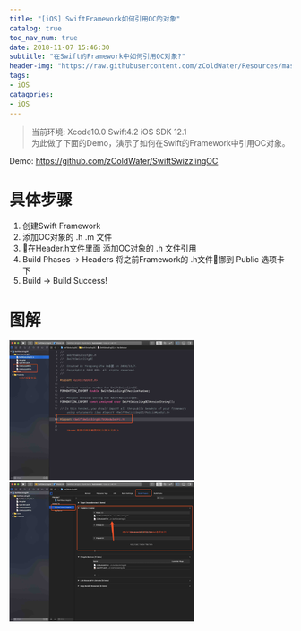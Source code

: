 ```yaml
---
title: "[iOS] SwiftFramework如何引用OC的对象"
catalog: true
toc_nav_num: true
date: 2018-11-07 15:46:30
subtitle: "在Swift的Framework中如何引用OC对象?"
header-img: "https://raw.githubusercontent.com/zColdWater/Resources/master/Images/girl-2771936.jpg"
tags:
- iOS
catagories:
- iOS
---
```

> 当前环境: Xcode10.0 Swift4.2 iOS SDK 12.1  
> 为此做了下面的Demo，演示了如何在Swift的Framework中引用OC对象。

Demo: https://github.com/zColdWater/SwiftSwizzlingOC

具体步骤
=======

1. 创建Swift Framework  
2. 添加OC对象的 .h .m 文件
3. 在Header.h文件里面 添加OC对象的 .h 文件引用
4. Build Phases -> Headers 将之前Framework的 .h文件挪到 Public 选项卡下
5. Build -> Build Success!

图解
=======

<img src="https://raw.githubusercontent.com/zColdWater/Resources/master/Images/SwiftSwizzlingOC1.jpg" height="250" />

<img src="https://raw.githubusercontent.com/zColdWater/Resources/master/Images/SwiftSwizzlingOC2.jpg" height="250" />
